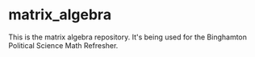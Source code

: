 matrix_algebra
================

This is the matrix algebra repository.  It's being used for the Binghamton Political Science Math Refresher.  